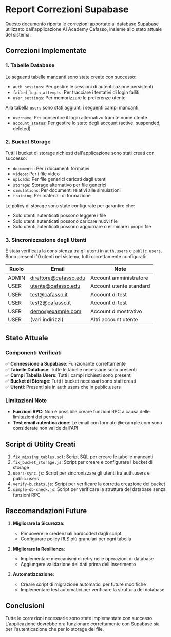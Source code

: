 # Report Correzioni Supabase

Questo documento riporta le correzioni apportate al database Supabase utilizzato dall'applicazione AI Academy Cafasso, insieme allo stato attuale del sistema.

## Correzioni Implementate

### 1. Tabelle Database

Le seguenti tabelle mancanti sono state create con successo:

- `auth_sessions`: Per gestire le sessioni di autenticazione persistenti
- `failed_login_attempts`: Per tracciare i tentativi di login falliti 
- `user_settings`: Per memorizzare le preferenze utente

Alla tabella `users` sono stati aggiunti i seguenti campi mancanti:

- `username`: Per consentire il login alternativo tramite nome utente
- `account_status`: Per gestire lo stato degli account (active, suspended, deleted)

### 2. Bucket Storage

Tutti i bucket di storage richiesti dall'applicazione sono stati creati con successo:

- `documents`: Per i documenti formativi
- `videos`: Per i file video
- `uploads`: Per file generici caricati dagli utenti
- `storage`: Storage alternativo per file generici
- `simulations`: Per documenti relativi alle simulazioni
- `training`: Per materiali di formazione

Le policy di storage sono state configurate per garantire che:
- Solo utenti autenticati possono leggere i file
- Solo utenti autenticati possono caricare nuovi file
- Solo utenti autenticati possono aggiornare o eliminare i propri file

### 3. Sincronizzazione degli Utenti

È stata verificata la consistenza tra gli utenti in `auth.users` e `public.users`. 
Sono presenti 10 utenti nel sistema, tutti correttamente configurati:

| Ruolo | Email | Note |
|-------|-------|------|
| ADMIN | direttore@cafasso.edu | Account amministratore |
| USER | utente@cafasso.edu | Account utente standard |
| USER | test@cafasso.it | Account di test |
| USER | test2@cafasso.it | Account di test |
| USER | demo@example.com | Account dimostrativo |
| USER | (vari indirizzi) | Altri account utente |

## Stato Attuale

### Componenti Verificati 

✅ **Connessione a Supabase**: Funzionante correttamente  
✅ **Tabelle Database**: Tutte le tabelle necessarie sono presenti  
✅ **Campi Tabella Users**: Tutti i campi richiesti sono presenti  
✅ **Bucket di Storage**: Tutti i bucket necessari sono stati creati  
✅ **Utenti**: Presenti sia in auth.users che in public.users  

### Limitazioni Note

- **Funzioni RPC**: Non è possibile creare funzioni RPC a causa delle limitazioni dei permessi  
- **Test email autenticazione**: Le email con formato @example.com sono considerate non valide dall'API

## Script di Utility Creati

1. `fix_missing_tables.sql`: Script SQL per creare le tabelle mancanti
2. `fix_bucket_storage.js`: Script per creare e configurare i bucket di storage
3. `users-sync.js`: Script per sincronizzare gli utenti tra auth.users e public.users
4. `verify-buckets.js`: Script per verificare la corretta creazione dei bucket
5. `simple-db-check.js`: Script per verificare la struttura del database senza funzioni RPC

## Raccomandazioni Future

1. **Migliorare la Sicurezza**:
   - Rimuovere le credenziali hardcoded dagli script
   - Configurare policy RLS più granulari per ogni tabella

2. **Migliorare la Resilienza**:
   - Implementare meccanismi di retry nelle operazioni di database
   - Aggiungere validazione dei dati prima dell'inserimento

3. **Automatizzazione**:
   - Creare script di migrazione automatici per future modifiche
   - Implementare test automatici per verificare la struttura del database

## Conclusioni

Tutte le correzioni necessarie sono state implementate con successo. L'applicazione dovrebbe ora funzionare correttamente con Supabase sia per l'autenticazione che per lo storage dei file.
